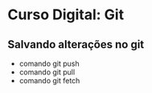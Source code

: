# Curso Digital: Git

## Salvando alterações no git
* comando git push
* comando git pull
* comando git fetch
